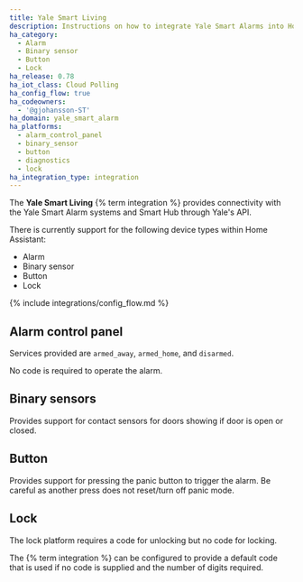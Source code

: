 ```yaml
---
title: Yale Smart Living
description: Instructions on how to integrate Yale Smart Alarms into Home Assistant.
ha_category:
  - Alarm
  - Binary sensor
  - Button
  - Lock
ha_release: 0.78
ha_iot_class: Cloud Polling
ha_config_flow: true
ha_codeowners:
  - '@gjohansson-ST'
ha_domain: yale_smart_alarm
ha_platforms:
  - alarm_control_panel
  - binary_sensor
  - button
  - diagnostics
  - lock
ha_integration_type: integration
---
```


The **Yale Smart Living** {% term integration %} provides connectivity with the Yale Smart Alarm systems and Smart Hub through Yale's API.

There is currently support for the following device types within Home Assistant:

- Alarm
- Binary sensor
- Button
- Lock

{% include integrations/config_flow.md %}

## Alarm control panel

Services provided are `armed_away`, `armed_home`, and `disarmed`.

No code is required to operate the alarm.

## Binary sensors

Provides support for contact sensors for doors showing if door is open or closed.

## Button

Provides support for pressing the panic button to trigger the alarm. Be careful as another press does not reset/turn off panic mode.

## Lock

The lock platform requires a code for unlocking but no code for locking.

The {% term integration %} can be configured to provide a default code that is used if no code is supplied and the number of digits required.
